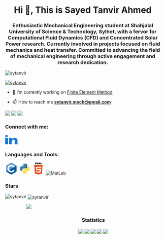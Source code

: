 <h1 align="center">Hi 👋, This is Sayed Tanvir Ahmed</h1>
<h3 align="center">Enthusiastic Mechanical Engineering student at Shahjalal University of Science & Technology, Sylhet, with a fervor for Computational Fluid Dynamics (CFD) and Concentrated Solar Power research. Currently involved in projects focused on fluid mechanics and heat transfer. Committed to advancing the field of mechanical engineering through active engagement and research dedication.</h3>
<p align="left"> <img src="https://komarev.com/ghpvc/?username=sytanvir&label=Profile%20views&color=0e75b6&style=flat" alt="sytanvir" /> </p>

<p align="left"> <a href="https://github.com/ryo-ma/github-profile-trophy"><img src="https://github-profile-trophy.vercel.app/?username=sytanvir&theme=" alt="sytanvir" /></a> </p>

- 🔭 I’m currently working on [Finite Element Method](https://github.com/sytanvir/Finite-Element-Method)

- 📫 How to reach me **sytanvir.mech@gmail.com**

<div> <a href="https://www.linkedin.com/in/sytanvir" target="_blank"><img src="https://img.shields.io/badge/LinkedIn-0077B5?style=for-the-badge&logo=linkedin&logoColor=white" target="_blank"></a>
<a href="https://github.com/sytanvir" target="_blank"><img src="https://img.shields.io/badge/GitHub-100000?style=for-the-badge&logo=github&logoColor=white" target="_blank"></a>
<a href = "mailto:sytanvir.mech@gmail.com"><img src="https://img.shields.io/badge/-Gmail-%23333?style=for-the-badge&logo=gmail&logoColor=white" target="_blank"></a>
</div><h3 align="left">Connect with me:</h3>
<p align="left">
<a href="https://linkedin.com/in/sytanvir" target="blank"><img align="center" src="https://raw.githubusercontent.com/teamedwardforever/Readme-Generator/71f25dd8b98329b168142a6b782a107b75eab178/svg/Social/linked-in-alt.svg" alt="sytanvir" height="30" width="40" /></a></p>

<h3 align="left">Languages and Tools:</h3>
<p align="left">
<img src="https://raw.githubusercontent.com/teamedwardforever/Readme-Generator/71f25dd8b98329b168142a6b782a107b75eab178/svg/Skills/Languages/c-original.svg" alt="C" width="40" height="40"/>
<img src="https://raw.githubusercontent.com/teamedwardforever/Readme-Generator/71f25dd8b98329b168142a6b782a107b75eab178/svg/Skills/Languages/python-original.svg" alt="Python" width="40" height="40"/>
<img src="https://raw.githubusercontent.com/teamedwardforever/Readme-Generator/71f25dd8b98329b168142a6b782a107b75eab178/svg/Skills/Frontend/html5-original-wordmark.svg" alt="HTML" width="40" height="40"/>
<img src="https://dl.dropboxusercontent.com/s/6e7hk06wzjp3j52/Matlab_Logo.png" alt="MatLab" width="40" height="40"/>
</p>

<h3 align="left">Stars</h3>
<img align="left" height="180em" src="https://github-readme-stats.vercel.app/api/top-langs/?username=sytanvir&layout=compact&theme=" alt=sytanvir />

<p>&nbsp;<img align="center" height="180em" src="https://github-readme-stats.vercel.app/api?username=sytanvir&show_icons=true&locale=en&theme=" alt="sytanvir" /></p>

<img src="https://user-images.githubusercontent.com/73097560/115834477-dbab4500-a447-11eb-908a-139a6edaec5c.gif"><h3 align="center">Statistics</h3>
<div align="center">
<a href="https://github.com/sytanvir">
<img align="center" src="http://github-profile-summary-cards.vercel.app/api/cards/stats?username=sytanvir&theme=2077" height="180em" />
<img align="center" src="http://github-profile-summary-cards.vercel.app/api/cards/most-commit-language?username=sytanvir&theme=2077" height="180em" />
<img align="center" src="http://github-profile-summary-cards.vercel.app/api/cards/repos-per-language?username=sytanvir&theme=2077" height="180em" />
<img align="center" src="http://github-profile-summary-cards.vercel.app/api/cards/productive-time?username=sytanvir&theme=2077" height="180em" />
<img align="center" src="http://github-profile-summary-cards.vercel.app/api/cards/profile-details?username=sytanvir&theme=2077" height="180em" />
</div>
